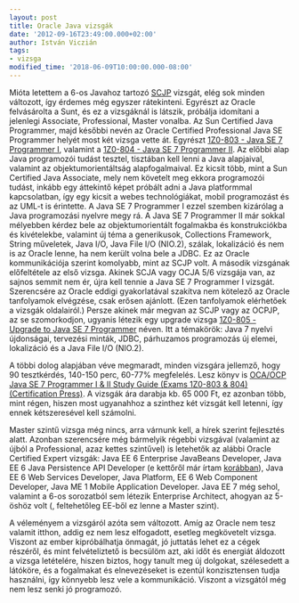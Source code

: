 ```yaml
---
layout: post
title: Oracle Java vizsgák
date: '2012-09-16T23:49:00.000+02:00'
author: István Viczián
tags:
- vizsga
modified_time: '2018-06-09T10:00:00.000-08:00'
---
```


Mióta letettem a 6-os Javahoz tartozó [SCJP](/2009/10/16/scjp.html)
vizsgát, elég sok minden változott, így érdemes még egyszer rátekinteni.
Egyrészt az Oracle felvásárolta a Sunt, és ez a vizsgáknál is látszik,
próbálja idomítani a jelenlegi Associate, Professional, Master vonalba.
Az Sun Certified Java Programmer, majd későbbi nevén az Oracle Certified
Professional Java SE Programmer helyét most két vizsga vette át.
Egyrészt [1Z0-803 - Java SE 7 Programmer
I](http://education.oracle.com/pls/web_prod-plq-dad/db_pages.getpage?page_id=41&p_org_id=&lang=&p_exam_id=1Z0_803),
valamint a [1Z0-804 - Java SE 7 Programmer
II](http://education.oracle.com/pls/web_prod-plq-dad/db_pages.getpage?page_id=41&p_org_id=&lang=&p_exam_id=1Z0_804).
Az előbbi alap Java programozói tudást tesztel, tisztában kell lenni a
Java alapjaival, valamint az objektumorientáltság alapfogalmaival. Ez
kicsit több, mint a Sun Certified Java Associate, mely nem követelt meg
ekkora programozói tudást, inkább egy áttekintő képet próbált adni a
Java platformmal kapcsolatban, így egy kicsit a webes technológiákat,
mobil programozást és az UML-t is érintette. A Java SE 7 Programmer I
ezzel szemben kizárólag a Java programozási nyelvre megy rá. A Java SE 7
Programmer II már sokkal mélyebben kérdez bele az objektumorientált
fogalmakba és konstrukciókba és kivételekbe, valamint új téma a
generikusok, Collections Framework, String műveletek, Java I/O, Java
File I/O (NIO.2), szálak, lokalizáció és nem is az Oracle lenne, ha nem
került volna bele a JDBC. Ez az Oracle kommunikációja szerint komolyabb,
mint az SCJP volt. A második vizsgának előfeltétele az első vizsga.
Akinek SCJA vagy OCJA 5/6 vizsgája van, az sajnos semmit nem ér, újra
kell tennie a Java SE 7 Programmer I vizsgát. Szerencsére az Oracle
eddigi gyakorlatával szakítva nem kötelező az Oracle tanfolyamok
elvégzése, csak erősen ajánlott. (Ezen tanfolyamok elérhetőek a vizsgák
oldalairól.) Persze akinek már megvan az SCJP vagy az OCPJP, az se
szomorkodjon, ugyanis létezik egy upgrade vizsga [1Z0-805 - Upgrade to
Java SE 7
Programmer](http://education.oracle.com/pls/web_prod-plq-dad/db_pages.getpage?page_id=41&p_org_id=&lang=&p_exam_id=1Z0_805)
néven. Itt a témakörök: Java 7 nyelvi újdonságai, tervezési minták,
JDBC, párhuzamos programozás új elemei, lokalizáció és a Java File I/O
(NIO.2).

A többi dolog alapjában véve megmaradt, minden vizsgára jellemző, hogy
90 tesztkérdés, 140-150 perc, 60-77% megfelelés. Lesz könyv is [OCA/OCP
Java SE 7 Programmer I & II Study Guide (Exams 1Z0-803 & 804)
(Certification
Press)](http://www.amazon.com/Programmer-Study-Guide-1Z0-803-Certification/dp/0071772006).
A vizsgák ára darabja kb. 65 000 Ft, ez azonban több, mint régen, hiszen
most ugyanahhoz a szinthez két vizsgát kell letenni, így ennek
kétszeresével kell számolni.

Master szintű vizsga még nincs, arra várnunk kell, a hírek szerint
fejlesztés alatt. Azonban szerencsére még bármelyik régebbi vizsgával
(valamint az újból a Professional, azaz kettes szintűvel) is letehetők
az alábbi Oracle Certified Expert vizsgák: Java EE 6 Enterprise
JavaBeans Developer, Java EE 6 Java Persistence API Developer (e
kettőről már írtam
[korábban](/2011/02/21/ejb-es-jpa-developer-certified-expert.html)),
Java EE 6 Web Services Developer, Java Platform, EE 6 Web Component
Developer, Java ME 1 Mobile Application Developer. Java EE 7 még sehol,
valamint a 6-os sorozatból sem létezik Enterprise Architect, ahogyan az
5-öshöz volt (, feltehetőleg EE-ből ez lenne a Master szint).

A véleményem a vizsgáról azóta sem változott. Amíg az Oracle nem tesz
valamit itthon, addig ez nem lesz elfogadott, esetleg megkövetelt
vizsga. Viszont az ember kipróbálhatja önmagát, jó juttatás lehet ez a
cégek részéről, és mint felvételiztető is becsülöm azt, aki időt és
energiát áldozott a vizsga letételére, hiszen biztos, hogy tanult meg új
dolgokat, szélesedett a látóköre, és a fogalmakat és elnevezéseket is
ezentúl konzisztensen tudja használni, így könnyebb lesz vele a
kommunikáció. Viszont a vizsgától még nem lesz senki jó programozó.
